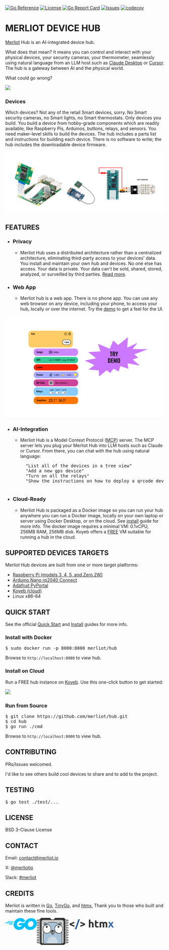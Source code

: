 [![Go Reference](https://pkg.go.dev/badge/pkg.dev.go/github.com/merliot/hub.svg)](https://pkg.go.dev/github.com/merliot/hub/pkg/device)
[![License](https://img.shields.io/github/license/merliot/hub)](#license)
[![Go Report Card](https://goreportcard.com/badge/github.com/merliot/hub)](https://goreportcard.com/report/github.com/merliot/hub)
[![Issues](https://img.shields.io/github/issues/merliot/hub)](https://github.com/merliot/hub/issues)
[![codecov](https://codecov.io/gh/merliot/hub/graph/badge.svg?token=N0ATO7YP4U)](https://codecov.io/gh/merliot/hub)

# MERLIOT DEVICE HUB

<a href="https://merliot.io">Merliot</a> Hub is an
AI-integrated device hub.

What does that mean?  It means you can control and interact with your physical
devices, your security cameras, your thermometer, seamlessly using natural
language from an LLM host such as [Claude Desktop](https://claude.ai/download)
or [Cursor](https://cursor.com).  The hub is a gateway between AI and the
physical world.

What could go wrong?

<a href="pkg/device/docs/images/mcp-server.gif">
    <img src="pkg/device/docs/images/mcp-server.gif">
</a>

### Devices

Which devices?  Not any of the retail Smart devices, sorry.  No Smart security
cameras, no Smart lights, no Smart thermostats.  Only devices you build.
You build a device from hobby-grade components which are readily available,
like Raspberry Pis, Arduinos, buttons, relays, and sensors.  You need
maker-level skills to build the devices.  The hub includes a parts list and
instructions for building each device.  There is no software to write; the hub
includes the downloadable device firmware.

<img src="pkg/device/images/devices.png">

## FEATURES

- ### Privacy

    - Merliot Hub uses a distributed architecture rather than a centralized
      architecture, eliminating third-party access to your devices' data. You
      install and maintain your own hub and devices.  No one else has access.  Your
      data is private.  Your data can't be sold, shared, stored, analyzed, or
      surveilled by third parties.  [Read more](https://www.merliot.io/doc/privacy).

- ### Web App

    - Merliot hub is a web app.  There is no phone app.  You can use any
      web browser on any device, including your phone, to access your hub,
      locally or over the internet.  Try the [demo](https://merliot.io/demo)
      to get a feel for the UI.

<a href="https://merliot.io/demo">
    <img src="pkg/device/docs/images/demo.svg" width="500px">
</a>

- ### AI-Integration

	- Merliot Hub is a Model Context Protocol ([MCP](https://www.merliot.io/doc/mcp-server))
      server.  The MCP server lets you plug your Merliot Hub into LLM hosts such as
      Claude or Cursor.  From there, you can chat with the hub using natural language:

		<pre>
		"List all of the devices in a tree view"
		"Add a new gps device"
		"Turn on all the relays"
		"Show the instructions on how to deploy a qrcode device"
		</pre>

- ### Cloud-Ready

    - Merliot Hub is packaged as a Docker image so you can run your hub
      anywhere you can run a Docker image, locally on your own laptop or server
      using Docker Desktop, or on the cloud.  See
      [install](https://merliot.io/doc/install) guide for more info.  The docker
      image requires a minimal VM: 0.1vCPU, 256MB RAM, 256MB disk.  Koyeb offers a
      [FREE](#install-on-cloud) VM suitable for running a hub in the cloud.

## SUPPORTED DEVICES TARGETS

Merliot Hub devices are built from one or more target platforms:

- [Raspberry Pi (models 3, 4, 5, and Zero 2W)](https://www.raspberrypi.com/)
- [Arduino Nano rp2040 Connect](https://store.arduino.cc/products/arduino-nano-rp2040-connect)
- [Adafruit PyPortal](https://www.adafruit.com/product/4116)
- [Koyeb (cloud)](https://koyeb.com)
- Linux x86-64

## QUICK START

See the official [Quick Start](https://merliot.io/doc/quick-start) and
[Install](https://merliot.io/doc/install) guides for more info.

### Install with Docker

<pre>
$ sudo docker run -p 8000:8000 merliot/hub
</pre>

Browse to `http://localhost:8000` to view hub.

### Install on Cloud

Run a FREE hub instance on [Koyeb](https://koyeb.com).  Use this one-click button to get started:

<a href="https://app.koyeb.com/deploy?name=hub&type=docker&image=merliot%2Fhub&instance_type=free&regions=was&ports=8000;http;/&env[LOG_LEVEL]=INFO&env[PING_PERIOD]=2&env[BACKGROUND]=&env[DEVICES]=&env[USER]=&env[PASSWD]=&env[WIFI_SSIDS]=&env[WIFI_PASSPHRASES]=&env[AUTO_SAVE]=false">
	<img src="https://www.koyeb.com/static/images/deploy/button.svg">
</a>

### Run from Source

<pre>
$ git clone https://github.com/merliot/hub.git
$ cd hub
$ go run ./cmd
</pre>

Browse to `http://localhost:8000` to view hub.

## CONTRIBUTING

PRs/Issues welcomed.

I'd like to see others build cool devices to share and to add to the project.

## TESTING

<pre>
$ go test ./test/...
</pre>

## LICENSE

BSD 3-Clause License

## CONTACT

Email: <a href="mailto:contact@merliot.io">contact@merliot.io</a>

X: [@merliotio](https://x.com/merliotio)

Slack: [#merliot](https://merliotcommunity.slack.com/messages/C06Q6QV6YSJ)

## CREDITS

Merliot is written in
	<a class="no-underline" href="https://go.dev/">Go</a>,
	<a class="no-underline" href="https://tinygo.org/">TinyGo</a>, and
	<a class="no-underline" href="https://htmx.org/">htmx.</a>
	Thank you to those who built and maintain these fine tools.

<div style="display: flex;">
	<a href="https://go.dev"><img src="pkg/device/docs/images/go-logo.png"></a>
	<a href="https://tinygo.org"><img src="pkg/device/docs/images/tinygo-logo.png"></a>
	<a href="https://htmx.org"><img src="pkg/device/docs/images/htmx-logo.png"></a>
</div>
